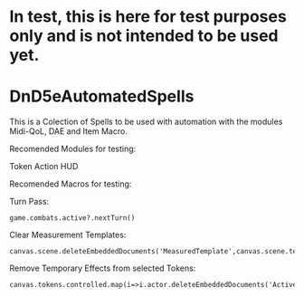 # In test, this is here for test purposes only and is not intended to be used yet.
# DnD5eAutomatedSpells
This is a Colection of Spells to be used with automation with the modules Midi-QoL, DAE and Item Macro.

Recomended Modules for testing:

  Token Action HUD

Recomended Macros for testing:

  Turn Pass:
  
    game.combats.active?.nextTurn()
    
  Clear Measurement Templates:
  
    canvas.scene.deleteEmbeddedDocuments('MeasuredTemplate',canvas.scene.templates.map(i=>i.id))
    
  Remove Temporary Effects from selected Tokens:
  
    canvas.tokens.controlled.map(i=>i.actor.deleteEmbeddedDocuments('ActiveEffect',i.actor.effects.filter(i=>i.isTemporary).map(i=>i.id)))
